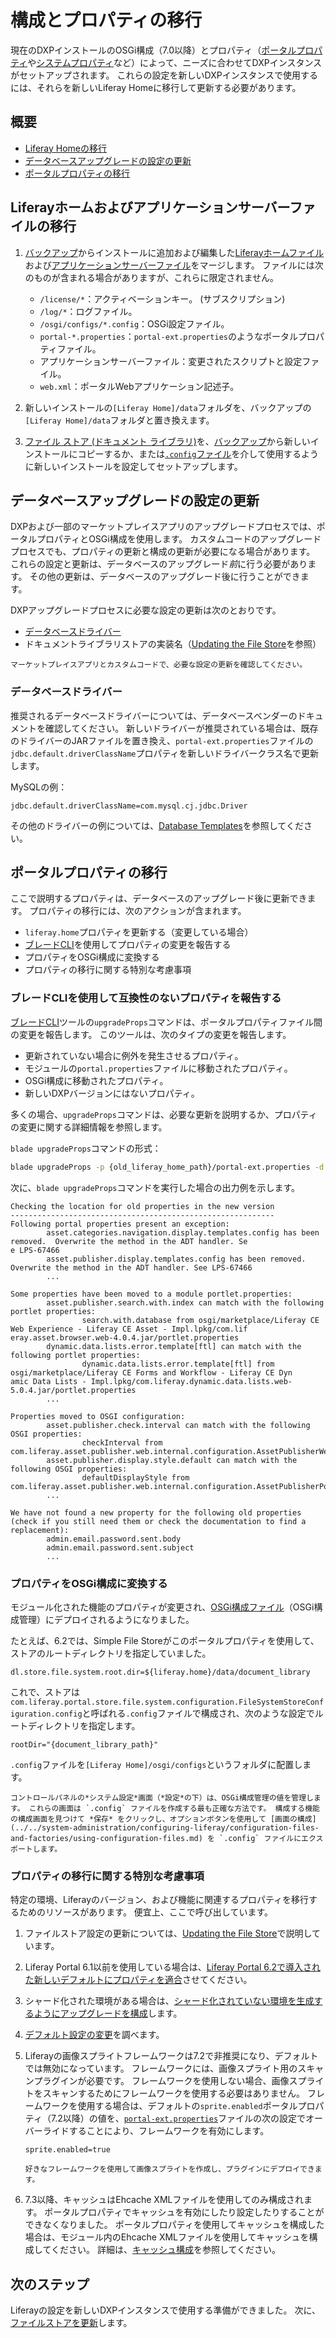 # 構成とプロパティの移行

現在のDXPインストールのOSGi構成（7.0以降）とプロパティ（[ポータルプロパティ](../reference/portal-properties.md)や[システムプロパティ](../reference/system-properties.md)など）によって、ニーズに合わせてDXPインスタンスがセットアップされます。 これらの設定を新しいDXPインスタンスで使用するには、それらを新しいLiferay Homeに移行して更新する必要があります。

## 概要

  - [Liferay Homeの移行](#migrating-liferay-home)
  - [データベースアップグレードの設定の更新](#updating-settings-used-by-the-database-upgrade)
  - [ポータルプロパティの移行](#migrating-portal-properties)

## Liferayホームおよびアプリケーションサーバーファイルの移行

1.  [バックアップ](../maintaining-a-liferay-installation/backing-up.md)からインストールに追加および編集した[Liferayホームファイル](../maintaining-a-liferay-installation/backing-up.md#liferay-home)および[アプリケーションサーバーファイル](../maintaining-a-liferay-installation/backing-up.md#application-server)をマージします。 ファイルには次のものが含まれる場合がありますが、これらに限定されません。

      - `/license/*`：アクティベーションキー。 (サブスクリプション)
      - `/log/*`：ログファイル。
      - `/osgi/configs/*.config`：OSGi設定ファイル。
      - `portal-*.properties`：`portal-ext.properties`のようなポータルプロパティファイル。
      - アプリケーションサーバーファイル：変更されたスクリプトと設定ファイル。
      - `web.xml`：ポータルWebアプリケーション記述子。

2.  新しいインストールの`[Liferay Home]/data`フォルダを、バックアップの`[Liferay Home]/data`フォルダと置き換えます。

3.  [ファイル ストア (ドキュメント ライブラリ)](../../system-administration/file-storage.md)を、[バックアップ](../maintaining-a-liferay-installation/backing-up.md)から新しいインストールにコピーするか、または[`.config`ファイル](../../system-administration/configuring-liferay/configuration-files-and-factories/using-configuration-files.md#creating-configuration-files)を介して使用するように新しいインストールを設定してセットアップします。

## データベースアップグレードの設定の更新

DXPおよび一部のマーケットプレイスアプリのアップグレードプロセスでは、ポータルプロパティとOSGi構成を使用します。 カスタムコードのアップグレードプロセスでも、プロパティの更新と構成の更新が必要になる場合があります。 これらの設定と更新は、データベースのアップグレード*前*に行う必要があります。 その他の更新は、データベースのアップグレード後に行うことができます。

DXPアップグレードプロセスに必要な設定の更新は次のとおりです。

  - [データベースドライバー](#database-drivers)
  - ドキュメントライブラリストアの実装名（[Updating the File Store](./reference/file-store-updates.md#updating-the-store-implementation-class-name)を参照）

<!-- end list -->

```{important}
マーケットプレイスアプリとカスタムコードで、必要な設定の更新を確認してください。
```

### データベースドライバー

推奨されるデータベースドライバーについては、データベースベンダーのドキュメントを確認してください。 新しいドライバーが推奨されている場合は、既存のドライバーのJARファイルを置き換え、`portal-ext.properties`ファイルの`jdbc.default.driverClassName`プロパティを新しいドライバークラス名で更新します。

MySQLの例：

``` properties
jdbc.default.driverClassName=com.mysql.cj.jdbc.Driver
```

その他のドライバーの例については、[Database Templates](../reference/database-templates.md)を参照してください。

## ポータルプロパティの移行

ここで説明するプロパティは、データベースのアップグレード後に更新できます。 プロパティの移行には、次のアクションが含まれます。

  - `liferay.home`プロパティを更新する（変更している場合）
  - [ブレードCLI](../../building-applications/tooling/blade-cli/installing-and-updating-blade-cli.md)を使用してプロパティの変更を報告する
  - プロパティをOSGi構成に変換する
  - プロパティの移行に関する特別な考慮事項

### ブレードCLIを使用して互換性のないプロパティを報告する

[ブレードCLI](../../building-applications/tooling/blade-cli/installing-and-updating-blade-cli.md)ツールの`upgradeProps`コマンドは、ポータルプロパティファイル間の変更を報告します。 このツールは、次のタイプの変更を報告します。

  - 更新されていない場合に例外を発生させるプロパティ。
  - モジュールの`portal.properties`ファイルに移動されたプロパティ。
  - OSGi構成に移動されたプロパティ。
  - 新しいDXPバージョンにはないプロパティ。

多くの場合、`upgradeProps`コマンドは、必要な更新を説明するか、プロパティの変更に関する詳細情報を参照します。

`blade upgradeProps`コマンドの形式：

``` bash
blade upgradeProps -p {old_liferay_home_path}/portal-ext.properties -d {new_liferay_home_path}
```

次に、`blade upgradeProps`コマンドを実行した場合の出力例を示します。

    Checking the location for old properties in the new version
    -----------------------------------------------------------
    Following portal properties present an exception:
            asset.categories.navigation.display.templates.config has been removed.  Overwrite the method in the ADT handler. Se
    e LPS-67466
            asset.publisher.display.templates.config has been removed.  Overwrite the method in the ADT handler. See LPS-67466
            ...
    
    Some properties have been moved to a module portlet.properties:
            asset.publisher.search.with.index can match with the following portlet properties:
                    search.with.database from osgi/marketplace/Liferay CE Web Experience - Liferay CE Asset - Impl.lpkg/com.lif
    eray.asset.browser.web-4.0.4.jar/portlet.properties
            dynamic.data.lists.error.template[ftl] can match with the following portlet properties:
                    dynamic.data.lists.error.template[ftl] from osgi/marketplace/Liferay CE Forms and Workflow - Liferay CE Dyn
    amic Data Lists - Impl.lpkg/com.liferay.dynamic.data.lists.web-5.0.4.jar/portlet.properties
            ...
    
    Properties moved to OSGI configuration:
            asset.publisher.check.interval can match with the following OSGI properties:
                    checkInterval from com.liferay.asset.publisher.web.internal.configuration.AssetPublisherWebConfiguration
            asset.publisher.display.style.default can match with the following OSGI properties:
                    defaultDisplayStyle from com.liferay.asset.publisher.web.internal.configuration.AssetPublisherPortletInstanceConfiguration
            ...
    
    We have not found a new property for the following old properties (check if you still need them or check the documentation to find a replacement):
            admin.email.password.sent.body
            admin.email.password.sent.subject
            ...

### プロパティをOSGi構成に変換する

モジュール化された機能のプロパティが変更され、[OSGi構成ファイル](../../system-administration/configuring-liferay/configuration-files-and-factories/using-configuration-files.md)（OSGi構成管理）にデプロイされるようになりました。

たとえば、6.2では、Simple File Storeがこのポータルプロパティを使用して、ストアのルートディレクトリを指定していました。

``` properties
dl.store.file.system.root.dir=${liferay.home}/data/document_library
```

これで、ストアは`com.liferay.portal.store.file.system.configuration.FileSystemStoreConfiguration.config`と呼ばれる`.config`ファイルで構成され、次のような設定でルートディレクトリを指定します。

``` properties
rootDir="{document_library_path}"
```

`.config`ファイルを`[Liferay Home]/osgi/configs`というフォルダに配置します。

```{tip}
コントロールパネルの*システム設定*画面（*設定*の下）は、OSGi構成管理の値を管理します。 これらの画面は `.config` ファイルを作成する最も正確な方法です。 構成する機能の構成画面を見つけて *保存* をクリックし、オプションボタンを使用して [画面の構成](../../system-administration/configuring-liferay/configuration-files-and-factories/using-configuration-files.md) を `.config` ファイルにエクスポートします。
```

### プロパティの移行に関する特別な考慮事項

特定の環境、Liferayのバージョン、および機能に関連するプロパティを移行するためのリソースがあります。 便宜上、ここで呼び出しています。

1.  ファイルストア設定の更新については、[Updating the File Store](./reference/file-store-updates.md)で説明しています。

2.  Liferay Portal 6.1以前を使用している場合は、[Liferay Portal 6.2で導入された新しいデフォルトにプロパティを適合](https://help.liferay.com/hc/en-us/articles/360017903232-Upgrading-Liferay#review-the-liferay-62-properties-defaults)させてください。

3.  シャード化された環境がある場合は、[シャード化されていない環境を生成するようにアップグレードを構成](./other-upgrade-scenarios/upgrading-a-sharded-environment.md)します。

4.  [デフォルト設定の変更](./reference/default-setting-changes-in-7-3.md)を調べます。

5.  Liferayの画像スプライトフレームワークは7.2で非推奨になり、デフォルトでは無効になっています。 フレームワークには、画像スプライト用のスキャンプラグインが必要です。 フレームワークを使用しない場合、画像スプライトをスキャンするためにフレームワークを使用する必要はありません。 フレームワークを使用する場合は、デフォルトの`sprite.enabled`ポータルプロパティ（7.2以降）の値を、[`portal-ext.properties`](../reference/portal-properties.md)ファイルの次の設定でオーバーライドすることにより、フレームワークを有効にします。

    ``` properties
    sprite.enabled=true
    ```

    ```{note}
    好きなフレームワークを使用して画像スプライトを作成し、プラグインにデプロイできます。
    ```

6.  7.3以降、キャッシュはEhcache XMLファイルを使用してのみ構成されます。 ポータルプロパティでキャッシュを有効にしたり設定したりすることができなくなりました。 ポータルプロパティを使用してキャッシュを構成した場合は、モジュール内のEhcache XMLファイルを使用してキャッシュを構成してください。 詳細は、[キャッシュ構成](https://help.liferay.com/hc/en-us/articles/360035581451-Introduction-to-Cache-Configuration)を参照してください。

## 次のステップ

Liferayの設定を新しいDXPインスタンスで使用する準備ができました。 次に、[ファイルストアを更新](./reference/file-store-updates.md)します。
